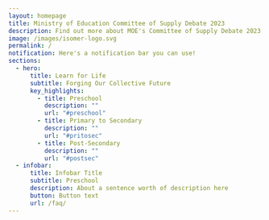 ```yaml
---
layout: homepage
title: Ministry of Education Committee of Supply Debate 2023
description: Find out more about MOE's Committee of Supply Debate 2023 announcements here!
image: /images/isomer-logo.svg
permalink: /
notification: Here's a notification bar you can use!
sections:
  - hero:
      title: Learn for Life
      subtitle: Forging Our Collective Future
      key_highlights:
        - title: Preschool
          description: ""
          url: "#preschool"
        - title: Primary to Secondary
          description: ""
          url: "#pritosec"
        - title: Post-Secondary
          description: ""
          url: "#postsec"
  - infobar:
      title: Infobar Title
      subtitle: Preschool
      description: About a sentence worth of description here
      button: Button text
      url: /faq/
---
```


